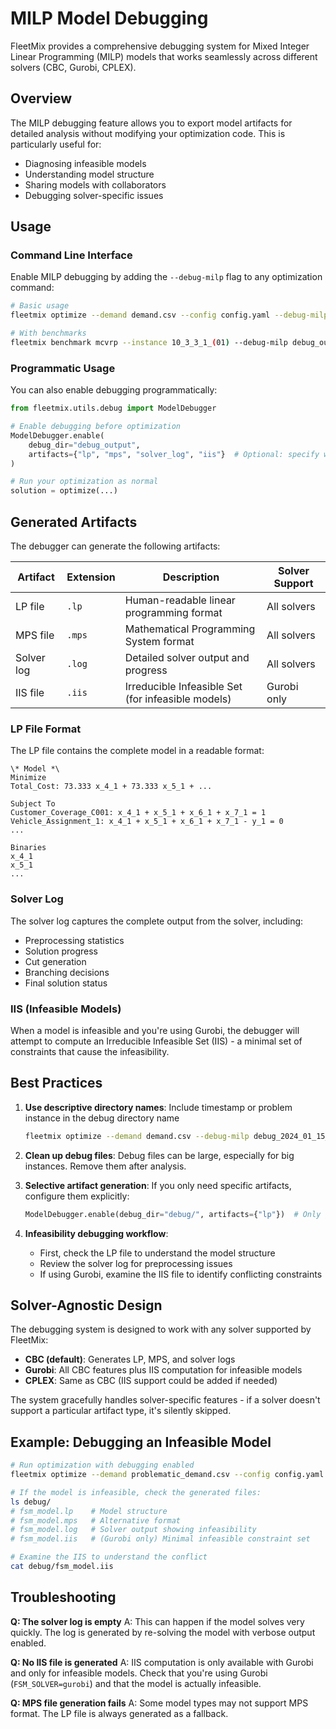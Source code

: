 # MILP Model Debugging

FleetMix provides a comprehensive debugging system for Mixed Integer Linear Programming (MILP) models that works seamlessly across different solvers (CBC, Gurobi, CPLEX).

## Overview

The MILP debugging feature allows you to export model artifacts for detailed analysis without modifying your optimization code. This is particularly useful for:

- Diagnosing infeasible models
- Understanding model structure
- Sharing models with collaborators
- Debugging solver-specific issues

## Usage

### Command Line Interface

Enable MILP debugging by adding the `--debug-milp` flag to any optimization command:

```bash
# Basic usage
fleetmix optimize --demand demand.csv --config config.yaml --debug-milp debug_output/

# With benchmarks
fleetmix benchmark mcvrp --instance 10_3_3_1_(01) --debug-milp debug_output/
```

### Programmatic Usage

You can also enable debugging programmatically:

```python
from fleetmix.utils.debug import ModelDebugger

# Enable debugging before optimization
ModelDebugger.enable(
    debug_dir="debug_output",
    artifacts={"lp", "mps", "solver_log", "iis"}  # Optional: specify which artifacts to generate
)

# Run your optimization as normal
solution = optimize(...)
```

## Generated Artifacts

The debugger can generate the following artifacts:

| Artifact | Extension | Description | Solver Support |
|----------|-----------|-------------|----------------|
| LP file | `.lp` | Human-readable linear programming format | All solvers |
| MPS file | `.mps` | Mathematical Programming System format | All solvers |
| Solver log | `.log` | Detailed solver output and progress | All solvers |
| IIS file | `.iis` | Irreducible Infeasible Set (for infeasible models) | Gurobi only |

### LP File Format

The LP file contains the complete model in a readable format:

```
\* Model *\
Minimize
Total_Cost: 73.333 x_4_1 + 73.333 x_5_1 + ...

Subject To
Customer_Coverage_C001: x_4_1 + x_5_1 + x_6_1 + x_7_1 = 1
Vehicle_Assignment_1: x_4_1 + x_5_1 + x_6_1 + x_7_1 - y_1 = 0
...

Binaries
x_4_1
x_5_1
...
```

### Solver Log

The solver log captures the complete output from the solver, including:
- Preprocessing statistics
- Solution progress
- Cut generation
- Branching decisions
- Final solution status

### IIS (Infeasible Models)

When a model is infeasible and you're using Gurobi, the debugger will attempt to compute an Irreducible Infeasible Set (IIS) - a minimal set of constraints that cause the infeasibility.

## Best Practices

1. **Use descriptive directory names**: Include timestamp or problem instance in the debug directory name
   ```bash
   fleetmix optimize --demand demand.csv --debug-milp debug_2024_01_15_instance_50/
   ```

2. **Clean up debug files**: Debug files can be large, especially for big instances. Remove them after analysis.

3. **Selective artifact generation**: If you only need specific artifacts, configure them explicitly:
   ```python
   ModelDebugger.enable(debug_dir="debug/", artifacts={"lp"})  # Only generate LP files
   ```

4. **Infeasibility debugging workflow**:
   - First, check the LP file to understand the model structure
   - Review the solver log for preprocessing issues
   - If using Gurobi, examine the IIS file to identify conflicting constraints

## Solver-Agnostic Design

The debugging system is designed to work with any solver supported by FleetMix:

- **CBC (default)**: Generates LP, MPS, and solver logs
- **Gurobi**: All CBC features plus IIS computation for infeasible models
- **CPLEX**: Same as CBC (IIS support could be added if needed)

The system gracefully handles solver-specific features - if a solver doesn't support a particular artifact type, it's silently skipped.

## Example: Debugging an Infeasible Model

```bash
# Run optimization with debugging enabled
fleetmix optimize --demand problematic_demand.csv --config config.yaml --debug-milp debug/

# If the model is infeasible, check the generated files:
ls debug/
# fsm_model.lp    # Model structure
# fsm_model.mps   # Alternative format
# fsm_model.log   # Solver output showing infeasibility
# fsm_model.iis   # (Gurobi only) Minimal infeasible constraint set

# Examine the IIS to understand the conflict
cat debug/fsm_model.iis
```

## Troubleshooting

**Q: The solver log is empty**
A: This can happen if the model solves very quickly. The log is generated by re-solving the model with verbose output enabled.

**Q: No IIS file is generated**
A: IIS computation is only available with Gurobi and only for infeasible models. Check that you're using Gurobi (`FSM_SOLVER=gurobi`) and that the model is actually infeasible.

**Q: MPS file generation fails**
A: Some model types may not support MPS format. The LP file is always generated as a fallback. 